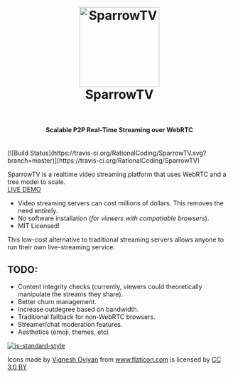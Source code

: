 <h1 align="center">
  <br>
  <a href="https://sparrowtv.herokuapp.net"><img src="https://s28.postimg.org/aw130lq8t/sparrowblue.png" alt="SparrowTV" width="180"></a>
  <br>
  SparrowTV
  <br>
  <br>
</h1>
<h4 align="center">Scalable P2P Real-Time Streaming over WebRTC</h4>
<br>
[![Build Status](https://travis-ci.org/RationalCoding/SparrowTV.svg?branch=master)](https://travis-ci.org/RationalCoding/SparrowTV)

SparrowTV is a realtime video streaming platform that uses WebRTC and a tree model to scale.  
<a href="https://sparrowtv.herokuapp.com/">LIVE DEMO</a>

- Video streaming servers can cost millions of dollars. This removes the need entirely.  
- No software installation (*for viewers with compatiable browsers*).
- MIT Licensed!

This low-cost alternative to traditional streaming servers allows anyone to run their own live-streaming service.

## TODO:
- Content integrity checks (currently, viewers could theoretically manipulate the streams they share).
- Better churn management.
- Increase outdegree based on bandwidth.
- Traditional fallback for non-WebRTC browsers.
- Streamer/chat moderation features.
- Aesthetics (emoji, themes, etc)

[![js-standard-style](https://cdn.rawgit.com/feross/standard/master/badge.svg)](https://github.com/feross/standard)

<div>Icons made by <a href="http://www.flaticon.com/authors/vignesh-oviyan" title="Vignesh Oviyan">Vignesh Oviyan</a> from <a href="http://www.flaticon.com" title="Flaticon">www.flaticon.com</a> is licensed by <a href="http://creativecommons.org/licenses/by/3.0/" title="Creative Commons BY 3.0" target="_blank">CC 3.0 BY</a></div>
